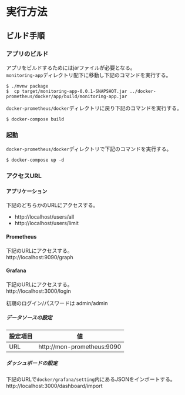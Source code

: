 # 実行方法

## ビルド手順
### アプリのビルド
アプリをビルドするためにはjarファイルが必要となる。  
`monitoring-app`ディレクトリ配下に移動し下記のコマンドを実行する。  

```
$ ./mvnw package
$  cp target/monitoring-app-0.0.1-SNAPSHOT.jar ../docker-prometheus/docker/app/build/monitoring-app.jar
```

`docker-prometheus/docker`ディレクトリに戻り下記のコマンドを実行する。

```
$ docker-compose build
```

### 起動
`docker-prometheus/docker`ディレクトリで下記のコマンドを実行する。

```
$ docker-compose up -d
```

### アクセスURL
#### アプリケーション
下記のどちらかのURLにアクセスする。

- http://localhost/users/all
- http://localhost/users/limit

#### Prometheus
下記のURLにアクセスする。  
http://localhost:9090/graph

#### Grafana
下記のURLにアクセスする。  
http://localhost:3000/login  

初期のログイン/パスワードは admin/admin

##### データソースの設定

|設定項目|値|
|--|--|
|URL|http://mon-prometheus:9090|

##### ダッシュボードの設定
下記のURLで`docker/grafana/setting`内にあるJSONをインポートする。
http://localhost:3000/dashboard/import
